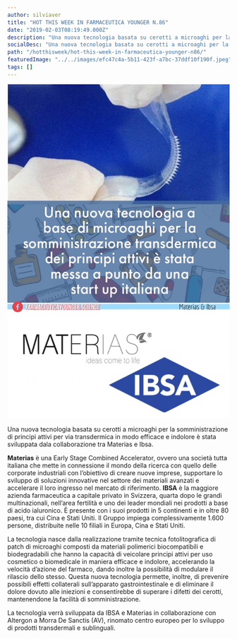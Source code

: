 ```yaml
---
author: silviaver
title: "HOT THIS WEEK IN FARMACEUTICA YOUNGER N.86"
date: "2019-02-03T08:19:49.000Z"
description: "Una nuova tecnologia basata su cerotti a microaghi per la somministrazione di principi attivi per via transdermica in modo efficace e indolore è stata sviluppata dala collaborazione tra Materias e Ibsa."
socialDesc: "Una nuova tecnologia basata su cerotti a microaghi per la somministrazione di principi attivi per via transdermica in modo efficace e indolore è stata sviluppata dala collaborazione tra Materias e Ibsa."
path: "/hotthisweek/hot-this-week-in-farmaceutica-younger-n86/"
featuredImage: "../../images/efc47c4a-5b11-423f-a7bc-37ddf10f190f.jpeg"
tags: []
---
```


![](../../images/efc47c4a-5b11-423f-a7bc-37ddf10f190f.jpeg)

Una nuova tecnologia basata su cerotti a microaghi per la somministrazione di principi attivi per via transdermica in modo efficace e indolore è stata sviluppata dala collaborazione tra Materias e Ibsa.

**Materias** è una Early Stage Combined Accelerator, ovvero una società tutta italiana che mette in connessione il mondo della ricerca con quello delle corporate industriali con l’obiettivo di creare nuove imprese, supportare lo sviluppo di soluzioni innovative nel settore dei materiali avanzati e accelerare il loro ingresso nel mercato di riferimento. **IBSA** è la maggiore azienda farmaceutica a capitale privato in Svizzera, quarta dopo le grandi multinazionali, nell’area fertilità e uno dei leader mondiali nei prodotti a base di acido ialuronico. È presente con i suoi prodotti in 5 continenti e in oltre 80 paesi, tra cui Cina e Stati Uniti. Il Gruppo impiega complessivamente 1.600 persone, distribuite nelle 10 filiali in Europa, Cina e Stati Uniti.

La tecnologia nasce dalla realizzazione tramite tecnica fotolitografica di patch di microaghi composti da materiali polimerici biocompatibili e biodegradabili che hanno la capacità di veicolare principi attivi per uso cosmetico o biomedicale in maniera efficace e indolore, accelerando la velocità d’azione del farmaco, dando inoltre la possibilità di modulare il rilascio dello stesso. Questa nuova tecnologia permette, inoltre, di prevenire possibili effetti collaterali sull’apparato gastrointestinale e di eliminare il dolore dovuto alle iniezioni e consentirebbe di superare i difetti dei cerotti, mantenendone la facilità di somministrazione.

La tecnologia verrà sviluppata da IBSA e Materias in collaborazione con Altergon a Morra De Sanctis (AV), rinomato centro europeo per lo sviluppo di prodotti transdermali e sublinguali.
